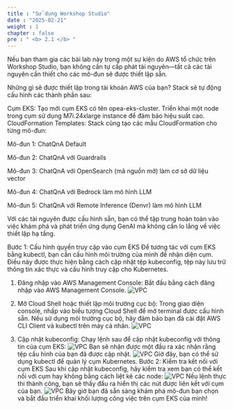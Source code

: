 ```yaml
---
title : "Sử dụng Workshop Studio"
date : "2025-02-21" 
weight : 1 
chapter : false
pre : " <b> 2.1 </b> "
---
```


Nếu bạn tham gia các bài lab này trong một sự kiện do AWS tổ chức trên Workshop Studio, bạn không cần tự cấp phát tài nguyên—tất cả các tài nguyên cần thiết cho các mô-đun sẽ được thiết lập sẵn.

Những gì sẽ được thiết lập trong tài khoản AWS của bạn?
Stack sẽ tự động cấu hình các thành phần sau:

Cụm EKS:
Tạo mới cụm EKS có tên opea-eks-cluster.
Triển khai một node trong cụm sử dụng M7i.24xlarge instance để đảm bảo hiệu suất cao.
CloudFormation Templates:
Stack cũng tạo các mẫu CloudFormation cho từng mô-đun:

Mô-đun 1: ChatQnA Default

Mô-đun 2: ChatQnA với Guardrails

Mô-đun 3: ChatQnA với OpenSearch (mã nguồn mở) làm cơ sở dữ liệu vector

Mô-đun 4: ChatQnA với Bedrock làm mô hình LLM

Mô-đun 5: ChatQnA với Remote Inference (Denvr) làm mô hình LLM

Với các tài nguyên được cấu hình sẵn, bạn có thể tập trung hoàn toàn vào việc khám phá và phát triển ứng dụng GenAI mà không cần lo lắng về việc thiết lập hạ tầng.

Bước 1: Cấu hình quyền truy cập vào cụm EKS
Để tương tác với cụm EKS bằng kubectl, bạn cần cấu hình môi trường của mình để nhận diện cụm. Điều này được thực hiện bằng cách cập nhật tệp kubeconfig, tệp này lưu trữ thông tin xác thực và cấu hình truy cập cho Kubernetes.

1. Đăng nhập vào AWS Management Console:
Bắt đầu bằng cách đăng nhập vào AWS Management Console.
![VPC](/10000/images/2/image001.png)

2. Mở Cloud Shell hoặc thiết lập môi trường cục bộ:
Trong giao diện console, nhấp vào biểu tượng Cloud Shell để mở terminal được cấu hình sẵn.
Nếu sử dụng môi trường cục bộ, hãy đảm bảo bạn đã cài đặt AWS CLI Client và kubectl trên máy cá nhân.
![VPC](/10000/images/2/image002.png)

3. Cập nhật kubeconfig:
Chạy lệnh sau để cập nhật kubeconfig với thông tin của cụm EKS:
![VPC](/10000/images/2/image004.png)
Bạn sẽ nhận được một đầu ra xác nhận rằng tệp cấu hình của bạn đã được cập nhật.
![VPC](/10000/images/2/image005.png)
Giờ đây, bạn có thể sử dụng kubectl để quản lý cụm Kubernetes.
Bước 2: Kiểm tra kết nối với cụm EKS
Sau khi cập nhật kubeconfig, hãy kiểm tra xem bạn có thể kết nối với cụm hay không bằng cách liệt kê các node:
![VPC](/10000/images/2/image006.png)
Nếu lệnh thực thi thành công, bạn sẽ thấy đầu ra hiển thị các nút được liên kết với cụm của bạn.
![VPC](/10000/images/2/image007.png)
Bây giờ bạn đã sẵn sàng khám phá mô-đun bạn chọn và bắt đầu triển khai khối lượng công việc trên cụm EKS của mình!
